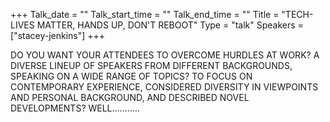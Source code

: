 +++
Talk_date = ""
Talk_start_time = ""
Talk_end_time = ""
Title = "TECH-LIVES MATTER, HANDS UP, DON'T REBOOT"
Type = "talk"
Speakers = ["stacey-jenkins"]
+++

DO YOU WANT YOUR ATTENDEES TO OVERCOME HURDLES AT WORK? A DIVERSE LINEUP OF SPEAKERS FROM DIFFERENT BACKGROUNDS, SPEAKING ON A WIDE RANGE OF TOPICS? TO FOCUS ON CONTEMPORARY EXPERIENCE, CONSIDERED DIVERSITY IN VIEWPOINTS AND PERSONAL BACKGROUND, AND DESCRIBED NOVEL DEVELOPMENTS? WELL………..
